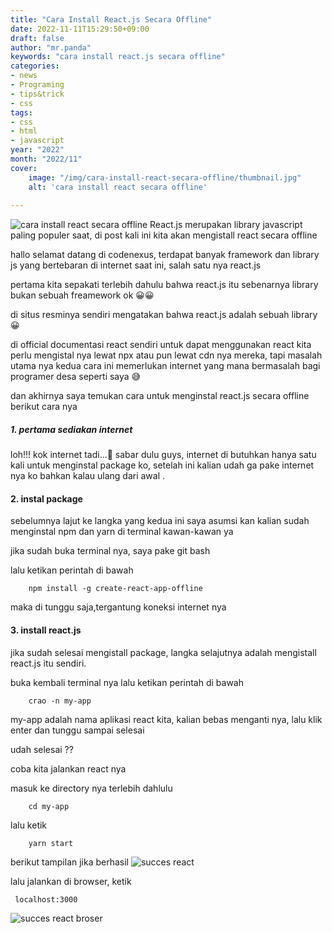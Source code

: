 ```yaml
---
title: "Cara Install React.js Secara Offline"
date: 2022-11-11T15:29:50+09:00
draft: false
author: "mr.panda"
keywords: "cara install react.js secara offline"
categories: 
- news
- Programing
- tips&trick
- css
tags:
- css
- html
- javascript
year: "2022"
month: "2022/11"
cover:
    image: "/img/cara-install-react-secara-offline/thumbnail.jpg"
    alt: 'cara install react secara offline' 
    
---
```

![cara install react secara offline](/img/cara-install-react-secara-offline/thumbnail.jpg)
React.js merupakan library javascript paling populer saat, di post kali ini kita akan mengistall react secara offline
<!--more-->



hallo selamat datang di codenexus, terdapat banyak framework dan library js yang bertebaran di internet saat ini, salah satu nya react.js 

pertama kita sepakati terlebih dahulu bahwa react.js itu sebenarnya library bukan sebuah freamework ok 😀😀

di situs resminya sendiri mengatakan bahwa react.js adalah sebuah library😀

di official documentasi react sendiri untuk dapat menggunakan react kita perlu mengistal nya lewat npx atau pun lewat cdn nya mereka, tapi masalah utama nya kedua cara ini memerlukan internet yang mana bermasalah bagi programer desa seperti saya 😅

dan akhirnya saya temukan cara untuk menginstal react.js secara offline berikut cara nya

##### 1. pertama sediakan internet

loh!!! kok internet tadi...🤬
sabar dulu guys, internet di butuhkan hanya satu kali untuk menginstal package ko, setelah ini kalian udah ga pake internet nya  ko bahkan kalau ulang dari awal .


#### 2. instal package

sebelumnya lajut ke langka yang kedua ini saya asumsi kan kalian sudah menginstal npm dan yarn di terminal kawan-kawan ya

jika sudah buka terminal nya, saya pake git bash 

lalu ketikan perintah di bawah

```npm
    npm install -g create-react-app-offline
```

maka di tunggu saja,tergantung koneksi internet nya 

#### 3. install react.js

jika sudah selesai mengistall package, langka selajutnya adalah mengistall react.js itu sendiri.

buka kembali terminal nya lalu ketikan perintah di bawah 

```npm 
    crao -n my-app
```

my-app adalah nama aplikasi react kita, kalian bebas menganti nya, lalu klik enter dan tunggu sampai selesai


udah selesai ??

coba kita jalankan react nya 

masuk ke directory nya terlebih dahlulu 

```
    cd my-app
```

lalu ketik 

```
    yarn start
```

berikut tampilan jika berhasil
![succes react](/img/cara-install-react-secara-offline/succes-react.JPG)

lalu jalankan di browser, ketik

```
 localhost:3000
 ```

 ![succes react broser](/img/cara-install-react-secara-offline/succes-react-browser.JPG)

